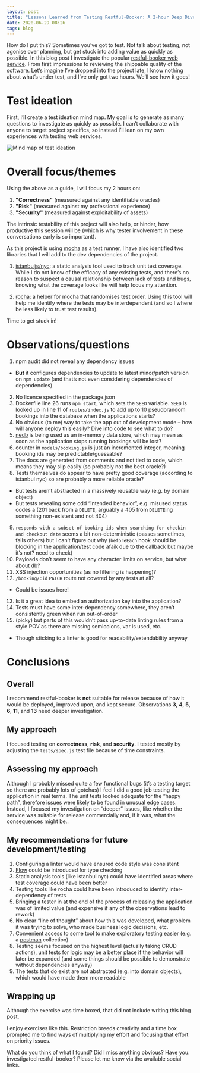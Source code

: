 ```yaml
---
layout: post
title: "Lessons Learned from Testing Restful-Booker: A 2-hour Deep Dive into a Web Service"
date: 2020-06-29 08:26
tags: blog
---
```


How do I put this? Sometimes you’ve got to test. Not talk about testing, not agonise over planning, but get stuck into adding value as quickly as possible. In this blog post I investigate the popular [restful-booker web service](https://github.com/mwinteringham/restful-booker). From first impressions to reviewing the shippable quality of the software. Let’s imagine I’ve dropped into the project late, I know nothing about what’s under test, and I’ve only got two hours. We’ll see how it goes!

# Test ideation

First, I’ll create a test ideation mind map. My goal is to generate as many questions to investigate as quickly as possible. I can’t collaborate with anyone to target project specifics, so instead I’ll lean on my own experiences with testing web services.

![Mind map of test ideation](https://josephward.tech/assets/img/image--001.png)

# Overall focus/themes

Using the above as a guide, I will focus my 2 hours on:

1. **"Correctness"** (measured against any identifiable oracles)
2. **"Risk"** (measured against my professional experience)
3. **"Security"** (measured against exploitability of assets)

The intrinsic testability of this project will also help, or hinder, how productive this session will be (which is why tester involvement in these conversations early is so important).

As this project is using [mocha](https://mochajs.org/) as a test runner, I have also identified two libraries that I will add to the dev dependencies of the project.

1. [istanbuljs/nyc](https://github.com/istanbuljs/nyc): a static analysis tool used to track unit test coverage. While I do not know of the efficacy of any existing tests, and there’s no reason to suspect a causal relationship between lack of tests and bugs, knowing what the coverage looks like will help focus my attention.

2. [rocha](https://github.com/bahmutov/rocha): a helper for mocha that randomises test order. Using this tool will help me identify where the tests may be interdependent (and so I where be less likely to trust test results).

Time to get stuck in!

# Observations/questions

1. npm audit did not reveal any dependency issues
* **But** it configures dependencies to update to latest minor/patch version on `npm update` (and that’s not even considering dependencies of dependencies)
2. No licence specified in the package.json
3. Dockerfile line 26 runs `npm start`, which sets the `SEED` variable. `SEED` is looked up in line 11 of `routes/index.js` to add up to 10 pseudorandom bookings into the database when the applications starts?
4. No obvious (to me) way to take the app out of development mode – how will anyone deploy this easily? Dive into code to see what to do?
5. [nedb](https://github.com/louischatriot/nedb) is being used as an in-memory data store, which may mean as soon as the application stops running bookings will be lost?
6. counter in `models/booking.js` is just an incremented integer, meaning booking ids may be predictable/guessable?
7. The docs are generated from comments and not tied to code, which means they may slip easily (so probably not the best oracle?)
8. Tests themselves do appear to have pretty good coverage (according to istanbul nyc) so are probably a more reliable oracle?
* But tests aren’t abstracted in a massively reusable way (e.g. by domain object)
* But tests revealing some odd “intended behavior”, e.g. misused status codes a (201 back from a `DELETE`, arguably a 405 from `DELETE`ing something non-existent and not 404)
9. `responds with a subset of booking ids when searching for checkin and checkout date` seems a bit non-deterministic (passes sometimes, fails others) but I can’t figure out why (`beforeEach` hook should be blocking in the application/test code afaik due to the callback but maybe it’s not? need to check)
10. Payloads don’t seem to have any character limits on service, but what about db? 
11. XSS injection opportunities (as no filtering is happening)?
12. `/booking/:id` `PATCH` route not covered by any tests at all?
* Could be issues here!
13. Is it a great idea to embed an authorization key into the application?
14. Tests must have some inter-dependency somewhere, they aren’t consistently green when run out-of-order
15. (picky) but parts of this wouldn’t pass up-to-date linting rules from a style POV as there are missing semicolons, var is used, etc.
* Though sticking to a linter is good for readability/extendability anyway

# Conclusions
## Overall

I recommend restful-booker is **not** suitable for release because of how it would be deployed, improved upon, and kept secure. Observations **3**, **4**, **5**, **6**, **11**, and **13** need deeper investigation.

## My approach

I focused testing on **correctness**, **risk**, and **security**. I tested mostly by adjusting the `tests/spec.js` test file because of time constraints.

## Assessing my approach

Although I probably missed quite a few functional bugs (it’s a testing target so there are probably lots of gotchas) I feel I did a good job testing the application in real terms. The unit tests looked adequate for the “happy path”, therefore issues were likely to be found in unusual edge cases. Instead, I focused my investigation on “deeper” issues, like whether the service was suitable for release commercially and, if it was, what the consequences might be..

## My recommendations for future development/testing

1. Configuring a linter would have ensured code style was consistent
2. [Flow](https://flow.org/) could be introduced for type checking
3. Static analysis tools (like istanbul nyc) could have identified areas where test coverage could have been better
4. Testing tools like rocha could have been introduced to identify inter-dependency of tests
5. Bringing a tester in at the end of the process of releasing the application was of limited value (and expensive if any of the observations lead to rework)
6. No clear “line of thought” about how this was developed, what problem it was trying to solve, who made business logic decisions, etc.
7. Convenient access to some tool to make exploratory testing easier (e.g. a [postman](https://www.postman.com/) collection)
8. Testing seems focused on the highest level (actually taking CRUD actions), unit tests for logic may be a better place if the behavior will later be expanded (and some things should be possible to demonstrate without dependencies anyway)
9. The tests that do exist are not abstracted (e.g. into domain objects), which would have made them more readable

## Wrapping up

Although the exercise was time boxed, that did not include writing this blog post.

I enjoy exercises like this. Restriction breeds creativity and a time box prompted me to find ways of multiplying my effort and focusing that effort on priority issues.

What do you think of what I found? Did I miss anything obvious? Have you. investigated restful-booker? Please let me know via the available social links.
